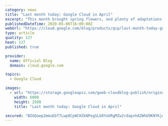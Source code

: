 ```yaml
---
category: news
title: "Last month today: Google Cloud in April"
excerpt: "This month brought spring flowers, and plenty of adaptations to a work-from-home, virtually powered routine. At Google Cloud, we welcomed news of new certifications, lots of updates and news on conferencing with Google Meet, and security additions. Here’s a look at the top stories.Meet online, securely"
publishedDateTime: 2020-05-06T16:00:00Z
webUrl: "https://cloud.google.com/blog/products/gcp/last-month-today-google-cloud-in-april-2020/"
type: article
quality: 127
heat: 127
published: true

provider:
  name: Official Blog
  domain: cloud.google.com

topics:
  - Google Cloud

images:
  - url: "https://storage.googleapis.com/gweb-cloudblog-publish/original_images/Google_Cloud_10.jpg"
    width: 6000
    height: 2500
    title: "Last month today: Google Cloud in April"

secured: "BIGQaep2mmuEbT7Lwp0CpWCHZkNPogSLb8YoURgMZw2rdapxhAZWhU9KNYKjd3rjpUbhblyoCF8U8tfcYQU6eT7/oVQqnCaGvsg7OdYn7oPlQqp8ncp15btYCpH5LAmcjIO90rs0u6eYk0+iWiin6wLalHQgUzoBPck1Qzw98LITLra4w+U08YiI2oErL/nxBtRh+ZcDiW8aySyGD2bNhTCoOloTO9hdzbFd6Q5kurBqqD9pWrZsdhiaBpciV2EfQCS0TkIJ87LvCe5r4raarPcJeoaQUYSDeCdE7x7gpKdwYCnQcUbcJSWIK/9qsmb+nYQKjArdq+dw4VhN+AMz4Q==;IhM7zpGPfnwOtqBKFOb7cA=="
---
```


